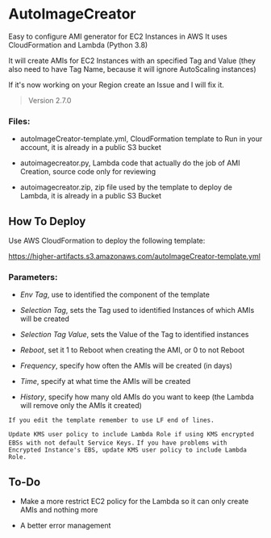 # AutoImageCreator
Easy to configure AMI generator for EC2 Instances in AWS
It uses CloudFormation and Lambda (Python 3.8)

It will create AMIs for EC2 Instances with an specified Tag and Value (they also need to have Tag Name, because it will ignore AutoScaling instances)

If it's now working on your Region create an Issue and I will fix it.

> Version 2.7.0

### Files:
- autoImageCreator-template.yml, CloudFormation template to Run in your account, it is already in a public S3 bucket

- autoimagecreator.py, Lambda code that actually do the job of AMI Creation, source code only for reviewing

- autoimagecreator.zip, zip file used by the template to deploy de Lambda, it is already in a public S3 Bucket

## How To Deploy
Use AWS CloudFormation to deploy the following template:

https://higher-artifacts.s3.amazonaws.com/autoImageCreator-template.yml

### Parameters:
- *Env Tag*, use to identified the component of the template

- *Selection Tag*, sets the Tag used to identified Instances of which AMIs will be created

- *Selection Tag Value*, sets the Value of the Tag to identified instances

- *Reboot*, set it 1 to Reboot when creating the AMI, or 0 to not Reboot

- *Frequency*, specify how often the AMIs will be created (in days)

- *Time*, specify at what time the AMIs will be created

- *History*, specify how many old AMIs do you want to keep (the Lambda will remove only the AMIs it created)

`If you edit the template remember to use LF end of lines.`

`Update KMS user policy to include Lambda Role if using KMS encrypted EBSs with not default Service Keys.`
`If you have problems with Encrypted Instance's EBS, update KMS user policy to include Lambda Role.`

## To-Do
- Make a more restrict EC2 policy for the Lambda so it can only create AMIs and nothing more

- A better error management

